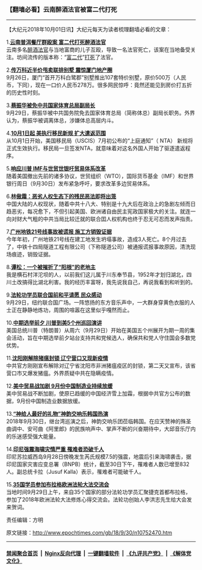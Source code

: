 ### 【翻墙必看】云南醉酒法官被富二代打死
------------------------

<p>【大纪元2018年10月01日讯】大纪元每天为读者梳理翻墙必看的文章：</p>
<p>1.<b><a href="http://www.epochtimes.com/gb/18/9/30/n10752157.htm" target="_blank" rel="noopener noreferrer">云南普洱餐厅群殴案 富二代打死醉酒法官</a></b><br />
云南多名<a href="http://www.epochtimes.com/gb/tag/%E9%86%89%E9%85%92%E6%B3%95%E5%AE%98.html">醉酒法官</a>与当地富商的儿子互殴，导致一名法官死亡，该案在当地备受关注。坊间流传的版本称：“<a href="http://www.epochtimes.com/gb/tag/%E5%AF%8C%E4%BA%8C%E4%BB%A3.html">富二代</a>”<a href="http://www.epochtimes.com/gb/tag/%E6%89%93%E6%AD%BB.html">打死</a>了法官。</p>
<p>2.<b><a href="http://www.epochtimes.com/gb/18/9/30/n10751717.htm" target="_blank" rel="noopener noreferrer">传万科近半价甩卖联排别墅 震惊厦门地产圈</a></b><br />
9月26日，厦门“首开万科白鹭郡”别墅推出107套特价别墅，原价500万（人民币，下同），现在一口价人民币278万。很多网民惊呼：竟然还能见到房价打五折的历史性时刻。</p>
<p>3.<b><a href="http://www.epochtimes.com/gb/18/9/29/n10750361.htm" target="_blank" rel="noopener noreferrer">蔡振华被免中共国家体育总局副局长</a></b><br />
9月29日，蔡振华被中共国务院免去国家体育总局（简称体总）副局长职务。外界认为，蔡振华被调离体总，涉嫌体总高层内斗。</p>
<p>4.<b><a href="http://www.epochtimes.com/gb/18/9/30/n10752212.htm" target="_blank" rel="noopener noreferrer">10月1日起 美执行移民新规 扩大遣返范围</a></b><br />
从10月1日开始，美国移民局（USCIS）7月初公布的“上庭通知”（ NTA） 新规将正式生效执行。移民局一旦签发NTA，就意味着对这名外国人开始了驱逐遣返程序。</p>
<p>5.<b><a href="http://www.epochtimes.com/gb/18/9/30/n10752239.htm" target="_blank" rel="noopener noreferrer">响应川普  IMF与世贸世银吁贸易体系改革</a></b><br />
随着美国撤出先前的诸多协议，世贸组织（WTO），国际货币基金（IMF）和世界银行周日（9月30日）发布紧急呼吁，要求改革多边贸易体系。</p>
<p>6.<b><a href="http://www.epochtimes.com/gb/18/9/30/n10751549.htm" target="_blank" rel="noopener noreferrer">林傲霜：恶劣人权生态下的残民恶法即将出笼</a></b><br />
中国大陆的人权现状，随着中共十八大、特别是十九大后在政治上的急剧左倾而日趋恶劣，每况愈下，不但引起美国、欧洲诸自由民主宪政国家极大的关注。就连一向对财大气粗的中共当局比较迁就的联合囯人权机构也终于忍无可忍而发声指责。</p>
<p>7.<b><a href="http://www.epochtimes.com/gb/18/9/30/n10752337.htm" target="_blank" rel="noopener noreferrer">广州地铁21号线事故被谎报 施工方销毁证据</a></b><br />
今年年初，广州地铁21号线在建工地发生坍塌事故，造成3人死亡。8个月过去了，中铁十四局隧道工程有限公司（下称隧道公司）被通报谎报事故原因，清洗现场痕迹，销毁证据。</p>
<p>8.<b><a href="http://www.epochtimes.com/gb/18/9/30/n10752312.htm" target="_blank" rel="noopener noreferrer">谭松：一个被摧折了“阳根”的老地主</a></b><br />
我是横石村洋沱坝的人，以前我们这儿属于川东奉节县，1952年才划归湖北，四川土改搞得比湖北利害。我的经历丰富呀，我先说我自己，再说我看到和听到的。</p>
<p>9.<b><a href="http://www.epochtimes.com/gb/18/9/30/n10752305.htm" target="_blank" rel="noopener noreferrer">法轮功学员联合国前和平请愿 民众感动</a></b><br />
9月29日，纽约联合国广场。一阵悠扬的东方音乐声中，一大群身穿黄色衣服的人士正在静静地炼功，周围的喧嚣在这里似乎嘎然而止。</p>
<p>10.<b><a href="http://www.epochtimes.com/gb/18/9/30/n10752300.htm" target="_blank" rel="noopener noreferrer">中期选举前夕 川普到美5个州巡回演讲</a></b><br />
美国总统川普（特朗普）从周六（9月29日）开始在美国五个州展开为期一周的集会活动，旨在中期选举前夕站台支持共和党候选人，确保共和党人守住国会多数党优势。</p>
<p>11.<b><a href="http://www.epochtimes.com/gb/18/9/30/n10752009.htm" target="_blank" rel="noopener noreferrer">沈阳刚解除猪瘟封锁 辽宁营口又现新疫情</a></b><br />
中共官方刚刚宣布解除对辽宁省沈阳市非洲猪瘟疫区的封锁，第二天又宣布，该省营口市又爆发猪瘟。外界质疑中共在隐瞒疫情。</p>
<p>12.<b><a href="http://www.epochtimes.com/gb/18/9/30/n10751983.htm" target="_blank" rel="noopener noreferrer">美中贸易战加剧 9月份中国制造业持续放缓</a></b><br />
美中贸易战不断加剧，使原已趋缓的中国经济雪上加霜，根据中共官方公布的数据，9月份中国制造业数据放缓。</p>
<p>13.<b><a href="http://www.epochtimes.com/gb/18/9/30/n10752046.htm" target="_blank" rel="noopener noreferrer">“神给人最好的礼物”神韵交响乐韩国热演</a></b><br />
2018年9月30日，继台湾巡演之后，神韵交响乐团莅临韩国。在应天赞神的殊圣曲调中、安可曲《阿里郎》的民族响声中、掌声不断的兴奋期待中，大邱音乐厅内的乐迷感受强大能量。</p>
<p>14.<b><a href="http://www.epochtimes.com/gb/18/9/30/n10751783.htm" target="_blank" rel="noopener noreferrer">印尼强震海啸灾情严重 罹难者恐破千人</a></b><br />
印尼苏拉威西岛9月28日傍晚发生芮氏规模7.5的强震，地震后引来海啸袭击，据印尼国家灾害应变总署（BNPB）统计，截至30日下午，罹难者人数已增至832人。副总统卡拉（Jusuf Kalla）表示，罹难者可能破千人。</p>
<p>15.<b><a href="http://www.epochtimes.com/gb/18/9/30/n10751371.htm" target="_blank" rel="noopener noreferrer">35国学员参加布拉格欧洲法轮大法交流会</a></b><br />
当地时间9月29日上午，来自35个国家的部分法轮功学员汇聚捷克首都布拉格，参加了2018年欧洲法轮大法修炼心得交流会。法轮功创始人李洪志先生给大会发来贺词。</p>
<p>责任编辑：方明</p>

原文链接：http://www.epochtimes.com/gb/18/9/30/n10752470.htm


------------------------
#### [禁闻聚合首页](https://github.com/gfw-breaker/banned-news/blob/master/README.md) &nbsp;|&nbsp; [Nginx反向代理](https://github.com/gfw-breaker/open-proxy/blob/master/README.md) &nbsp;|&nbsp; [一键翻墙软件](https://github.com/gfw-breaker/nogfw/blob/master/README.md) &nbsp;|&nbsp; [《九评共产党》](https://github.com/gfw-breaker/9ping.md/blob/master/README.md#九评之一评共产党是什么) &nbsp;|&nbsp; [《解体党文化》](https://github.com/gfw-breaker/jtdwh.md/blob/master/README.md#绪论)